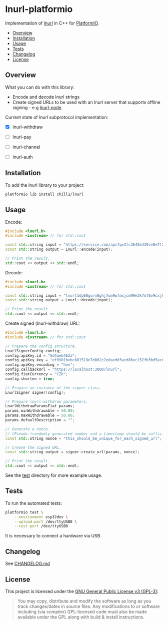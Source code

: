 # lnurl-platformio

Implementation of [lnurl](https://github.com/btcontract/lnurl-rfc) in C++ for [PlatformIO](https://platformio.org/).

* [Overview](#overview)
* [Installation](#installation)
* [Usage](#usage)
* [Tests](#tests)
* [Changelog](#changelog)
* [License](#license)


## Overview

What you can do with this library:
* Encode and decode lnurl strings
* Create signed URLs to be used with an lnurl server that supports offline signing - e.g [lnurl-node](https://github.com/chill117/lnurl-node).

Current state of lnurl subprotocol implementation:
* [x] lnurl-withdraw
* [ ] lnurl-pay
* [ ] lnurl-channel
* [ ] lnurl-auth


## Installation

To add the lnurl library to your project:
```bash
platformio lib install chill1/lnurl
```


## Usage

Encode:
```cpp
#include <lnurl.h>
#include <iostream> // for std::cout

const std::string input = "https://service.com/api?q=3fc3645b439ce8e7f2553a69e5267081d96dcd340693afabe04be7b0ccd178df";
const std::string output = Lnurl::encode(input);

// Print the result.
std::cout << output << std::endl;
```

Decode:
```cpp
#include <lnurl.h>
#include <iostream> // for std::cout

const std::string input = "lnurl1dp68gurn8ghj7um9wfmxjcm99e3k7mf0v9cxj0m385ekvcenxc6r2c35xvukxefcv5mkvv34x5ekzd3ev56nyd3hxqurzepexejxxepnxscrvwfnv9nxzcn9xq6xyefhvgcxxcmyxymnserxfq5fns";
const std::string output = Lnurl::decode(input);

// Print the result.
std::cout << output << std::endl;
```

Create signed (lnurl-withdraw) URL:
```cpp
#include <lnurl.h>
#include <iostream> // for std::cout

// Prepare the config structure.
LnurlSignerConfig config;
config.apiKey.id = "5d4aeb462a";
config.apiKey.key = "ef9901bebc801518e7d862c2edaedd3acd86ec132fb3bd5ac0013c9a5ba478db";
config.apiKey.encoding = "hex";
config.callbackUrl = "https://localhost:3000/lnurl";
config.fiatCurrency = "CZK";
config.shorten = true;

// Prepare an instance of the signer class.
LnurlSigner signer(config);

// Prepare lnurl-withdraw parameters.
LnurlWithdrawParamsFiat params;
params.minWithdrawable = 50.00;
params.maxWithdrawable = 50.00;
params.defaultDescription = "";

// Generate a nonce.
// (Pseudo-)randomly generated number and a timestamp should be sufficient.
const std::string nonce = "this_should_be_unique_for_each_signed_url";

// Create the signed URL.
const std::string output = signer.create_url(params, nonce);

// Print the result.
std::cout << output << std::endl;
```

See the [test](https://github.com/chill117/lnurl-platformio/tree/master/test) directory for more example usage.


## Tests

To run the automated tests:
```bash
platformio test \
	--environment esp32dev \
	--upload-port /dev/ttyUSB0 \
	--test-port /dev/ttyUSB0
```
It is necessary to connect a hardware via USB.


## Changelog

See [CHANGELOG.md](https://github.com/chill117/lnurl-platformio/blob/master/CHANGELOG.md)


## License

This project is licensed under the [GNU General Public License v3 (GPL-3)](https://tldrlegal.com/license/gnu-general-public-license-v3-(gpl-3)):
> You may copy, distribute and modify the software as long as you track changes/dates in source files. Any modifications to or software including (via compiler) GPL-licensed code must also be made available under the GPL along with build & install instructions.

